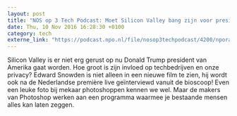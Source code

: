 ```yaml
---
layout: post
title: "NOS op 3 Tech Podcast: Moet Silicon Valley bang zijn voor president Trump?"
date: Thu, 10 Nov 2016 16:28:30 +0100
category: tech
externe_link: "https://podcast.npo.nl/file/nosop3techpodcast/4200/nporadio1_nosop3techpodcast_20161110_nos-op-3-tech-podcast-moet-silicon-valley-bang-zijn-voor-president-trump.mp3"
---
```


Silicon Valley is er niet erg gerust op nu Donald Trump president van Amerika gaat worden. Hoe groot is zijn invloed op techbedrijven en onze privacy?
Edward Snowden is niet alleen in een nieuwe film te zien, hij wordt ook na de Nederlandse première live geïnterviewd vanuit de bioscoop!
Even een leuke foto bij mekaar photoshoppen kennen we wel. Maar de makers van Photoshop werken aan een programma waarmee je bestaande mensen alles kan laten zeggen.<img src="http://feeds.feedburner.com/~r/nosop3-tech-podcast/~4/2fzotQqKUb8" height="1" width="1" alt=""/><img src="http://feeds.feedburner.com/~r/nosop3-tech-podcast/~4/2fzotQqKUb8" height="1" width="1" alt=""/>
